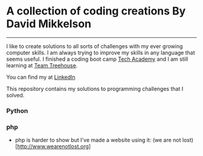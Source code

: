 # A collection of coding creations By David Mikkelson

***

I like to create solutions to all sorts of challenges with my ever growing computer skills.  I am always trying to improve my skills in any language that seems useful.  I finished a coding boot camp [Tech Academy](https://learncodinganywhere.com) and I am still learning at [Team Treehouse](https://teamtreehouse.com/davidmikkelson).

You can find my at [LinkedIn](https://www.linkedin.com/in/david-mikkelson)


This repository contains my solutions to programming challenges that I solved.

### Python




### php

* php is harder to show but I've made a website using it: (we are not lost)[http://www.wearenotlost.org]
